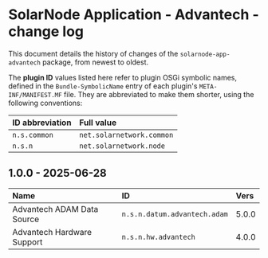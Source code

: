 # SolarNode Application - Advantech - change log

This document details the history of changes of the `solarnode-app-advantech` package, from
newest to oldest.

The **plugin ID** values listed here refer to plugin OSGi symbolic names, defined in the
`Bundle-SymbolicName` entry of each plugin's `META-INF/MANIFEST.MF` file. They are abbreviated to
make them shorter, using the following conventions:

| ID abbreviation | Full value                |
|:----------------|:--------------------------|
| `n.s.common`    | `net.solarnetwork.common` |
| `n.s.n`         | `net.solarnetwork.node`   |

## 1.0.0 - 2025-06-28

| Name                       | ID                           | Vers  |
|:---------------------------|:-----------------------------|:------|
| Advantech ADAM Data Source | `n.s.n.datum.advantech.adam` | 5.0.0 |
| Advantech Hardware Support | `n.s.n.hw.advantech`         | 4.0.0 |
